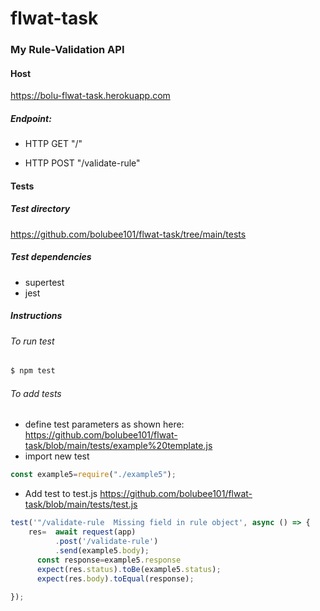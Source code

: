 # flwat-task
### My Rule-Validation API

#### Host
https://bolu-flwat-task.herokuapp.com

##### Endpoint:

- HTTP GET "/"

- HTTP POST "/validate-rule"

#### Tests
##### Test directory
https://github.com/bolubee101/flwat-task/tree/main/tests

##### Test dependencies
- supertest
- jest

##### Instructions
###### To run test
```sh
$ npm test 
```

###### To add tests
- define test parameters as shown here: https://github.com/bolubee101/flwat-task/blob/main/tests/example%20template.js
- import new test

```js
const example5=require("./example5");
```
- Add test to test.js https://github.com/bolubee101/flwat-task/blob/main/tests/test.js
```js
test('"/validate-rule  Missing field in rule object', async () => {
    res=  await request(app)
          .post('/validate-rule')
          .send(example5.body);
      const response=example5.response
      expect(res.status).toBe(example5.status);
      expect(res.body).toEqual(response);
  
});
```


